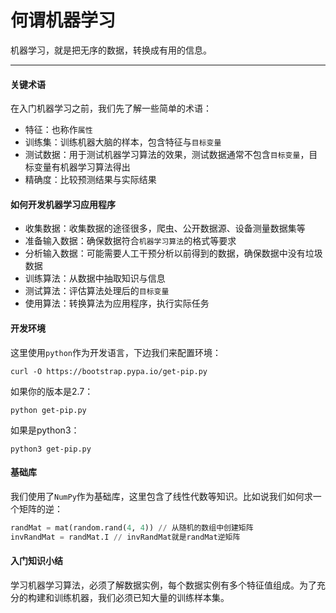 # 何谓机器学习

机器学习，就是把无序的数据，转换成有用的信息。

------

#### 关键术语

在入门机器学习之前，我们先了解一些简单的术语：

- 特征：也称作`属性`
- 训练集：训练机器大脑的样本，包含特征与`目标变量`
- 测试数据：用于测试机器学习算法的效果，测试数据通常不包含`目标变量`，目标变量有机器学习算法得出
- 精确度：比较预测结果与实际结果

#### 如何开发机器学习应用程序

- 收集数据：收集数据的途径很多，爬虫、公开数据源、设备测量数据集等
- 准备输入数据：确保数据符合`机器学习算法`的格式等要求
- 分析输入数据：可能需要人工干预分析以前得到的数据，确保数据中没有垃圾数据
- 训练算法：从数据中抽取知识与信息
- 测试算法：评估算法处理后的`目标变量`
- 使用算法：转换算法为应用程序，执行实际任务

#### 开发环境

这里使用`python`作为开发语言，下边我们来配置环境：

```shell
curl -O https://bootstrap.pypa.io/get-pip.py
```

如果你的版本是2.7：

```shell
python get-pip.py
```

如果是python3：

```shell
python3 get-pip.py
```

#### 基础库

我们使用了`NumPy`作为基础库，这里包含了线性代数等知识。比如说我们如何求一个矩阵的逆：

```python
randMat = mat(random.rand(4, 4)) // 从随机的数组中创建矩阵
invRandMat = randMat.I // invRandMat就是randMat逆矩阵
```

#### 入门知识小结

学习机器学习算法，必须了解数据实例，每个数据实例有多个特征值组成。为了充分的构建和训练机器，我们必须已知大量的训练样本集。